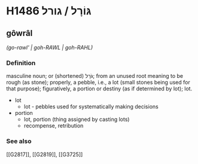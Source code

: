 # H1486 גּוֹרָל / גורל

## gôwrâl

_(go-rawl' | ɡoh-RAWL | ɡoh-RAHL)_

### Definition

masculine noun; or (shortened) גֹּרָל; from an unused root meaning to be rough (as stone); properly, a pebble, i.e., a lot (small stones being used for that purpose); figuratively, a portion or destiny (as if determined by lot); lot.

- lot
    - lot - pebbles used for systematically making decisions
- portion
    - lot, portion (thing assigned by casting lots)
    - recompense, retribution
### See also

[[G2817]], [[G2819]], [[G3725]]

